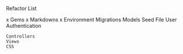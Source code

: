 Refactor List

  x Gems
  x Markdowns
  x Environment
    Migrations
    Models
    Seed File
    User Authentication

    Controllers
    Views
    CSS